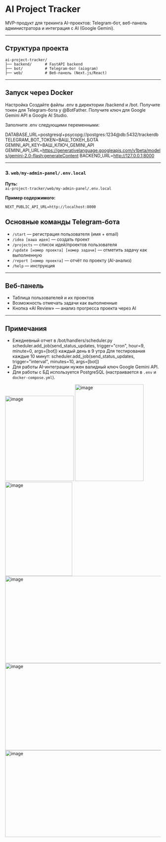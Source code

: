 # AI Project Tracker

MVP-продукт для трекинга AI-проектов: Telegram-бот, веб-панель администратора и интеграция с AI (Google Gemini).

---

## Структура проекта

```
ai-project-tracker/
├── backend/      # FastAPI backend
├── bot/          # Telegram-бот (aiogram)
├── web/          # Веб-панель (Next.js/React)

```

---

## Запуск через Docker 

Настройка
Создайте файлы .env в директории /backend и /bot.
Получите токен для Telegram-бота у @BotFather.
Получите ключ для Google Gemini API в Google AI Studio.

Заполните .env следующими переменными:

DATABASE_URL=postgresql+psycopg://postgres:1234@db:5432/trackerdb
TELEGRAM_BOT_TOKEN=ВАШ_ТОКЕН_БОТА
GEMINI_API_KEY=ВАШ_КЛЮЧ_GEMINI_API
GEMINI_API_URL=https://generativelanguage.googleapis.com/v1beta/models/gemini-2.0-flash:generateContent
BACKEND_URL=http://127.0.0.1:8000


---

### 3. `web/my-admin-panel/.env.local`

**Путь:**  
`ai-project-tracker/web/my-admin-panel/.env.local`

**Пример содержимого:**
```
NEXT_PUBLIC_API_URL=http://localhost:8000
```


## Основные команды Telegram-бота

- `/start` — регистрация пользователя (имя + email)
- `/idea [ваша идея]` — создать проект
- `/projects` — список идей/проектов пользователя
- `/update [номер проекта] [номер задачи]` — отметить задачу как выполненную
- `/report [номер проекта]` — отчёт по проекту (AI-анализ)
- `/help` — инструкция

---

## Веб-панель

- Таблица пользователей и их проектов
- Возможность отмечать задачи как выполненные
- Кнопка «AI Review» — анализ прогресса проекта через AI

---

## Примечания
- Ежедневный отчет в /bot/handlers/scheduler.py 
scheduler.add_job(send_status_updates, trigger="cron", hour=9, minute=0, args=[bot]) каждый день в 9 утра
Для тестирования каждые 10 минут:
scheduler.add_job(send_status_updates, trigger="interval", minutes=10, args=[bot]) 
- Для работы AI-интеграции нужен валидный ключ Google Gemini API.
- Для работы с БД используется PostgreSQL (настраивается в `.env` и `docker-compose.yml`).


<img width="222" height="275" alt="image" src="https://github.com/user-attachments/assets/a7f09ba4-42eb-4fa5-9adc-fe8196e60044" />
<img width="222" height="312" alt="image" src="https://github.com/user-attachments/assets/a7c85458-a2db-4824-ae45-2e05425b9d50" />
<img width="217" height="303" alt="image" src="https://github.com/user-attachments/assets/ff0eb79a-5ddc-46ac-80e7-2720e61c01a3" />
<img width="629" height="281" alt="image" src="https://github.com/user-attachments/assets/d250ac4f-19e2-44d0-a49f-46816451e023" />
<img width="629" height="281" alt="image" src="https://github.com/user-attachments/assets/be19627f-25f0-4ba1-9bb1-85dd73c8f7c0" />
<img width="625" height="280" alt="image" src="https://github.com/user-attachments/assets/0e2b7757-de89-4373-9c99-633dc50b860d" />
